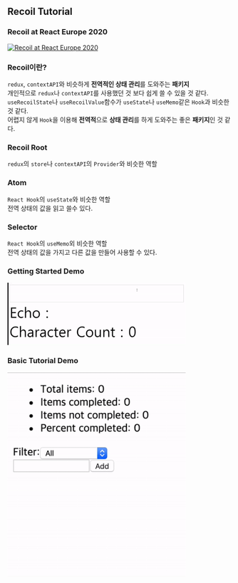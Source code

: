 ## Recoil Tutorial

### Recoil at React Europe 2020

[![Recoil at React Europe 2020](https://i.ytimg.com/vi/fb3cOMFkEzs/hqdefault.jpg?sqp=-oaymwEZCPYBEIoBSFXyq4qpAwsIARUAAIhCGAFwAQ==&rs=AOn4CLBb1fKWmsHIa4aRCNaVlzlKkm2GWA)](https://www.youtube.com/watch?v=fb3cOMFkEzs&feature=emb_title)

### Recoil이란?

`redux`, `contextAPI`와 비슷하게 **전역적인 상태 관리**를 도와주는 **패키지**<br/>
개인적으로 `redux`나 `contextAPI`를 사용했던 것 보다 쉽게 쓸 수 있을 것 같다.<br/>
`useRecoilState`나 `useRecoilValue`함수가 `useState`나 `useMemo`같은 `Hook`과 비슷한 것 같다.<br/>
어렵지 않게 `Hook`을 이용해 **전역적**으로 **상태 관리**를 하게 도와주는 좋은 **패키지**인 것 같다.<br/>

### Recoil Root

`redux`의 `store`나 `contextAPI`의 `Provider`와 비슷한 역할

### Atom

`React Hook`의 `useState`와 비슷한 역할<br/>
전역 상태의 값을 읽고 쓸수 있다.<br/>

### Selector

`React Hook`의 `useMemo`외 비슷한 역할<br/>
전역 상태의 값을 가지고 다른 값을 만들어 사용할 수 있다.<br/>

### Getting Started Demo

<img src="/getting-started-demo.gif" width="400" height="auto"/><br/>

### Basic Tutorial Demo

<img src="/basic-tutorial-demo.gif" width="400" height="auto" alt="Not yet"/><br/>
